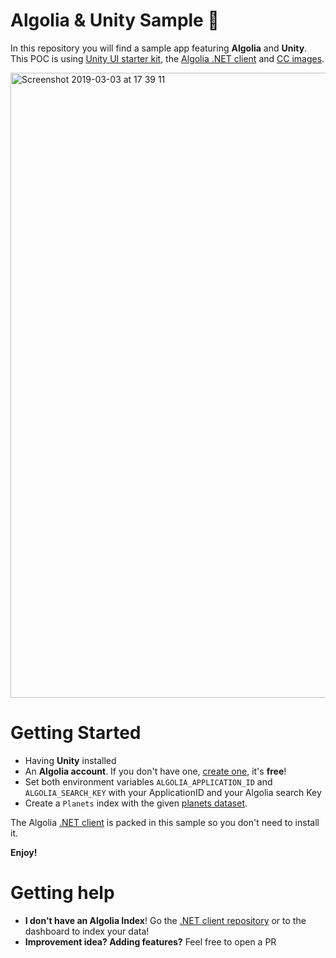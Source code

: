 # Algolia & Unity Sample 🚀

In this repository you will find a sample app featuring **Algolia** and **Unity**. This POC is using [Unity UI starter kit](https://assetstore.unity.com/packages/essentials/unity-samples-ui-25468), the [Algolia .NET client](https://github.com/algolia/algoliasearch-client-csharp) and [CC images](https://opengameart.org/content/17-planet-sprites).

<img width="1000" alt="Screenshot 2019-03-03 at 17 39 11" src="https://user-images.githubusercontent.com/22633119/54300844-01559700-45be-11e9-9290-ba7a3134067a.png">

# Getting Started

* Having **Unity** installed
* An **Algolia account**. If you don't have one, [create one](https://www.algolia.com/users/sign_up), it's **free**!
* Set both environment variables `ALGOLIA_APPLICATION_ID` and `ALGOLIA_SEARCH_KEY` with your ApplicationID and your Algolia search Key
* Create a `Planets` index with the given [planets dataset](https://github.com/algolia/unity-example/blob/master/src/Assets/Resources/planets.json).

The Algolia [.NET client](https://github.com/algolia/algoliasearch-client-csharp) is packed in this sample so you don't need to install it.

**Enjoy!**

# Getting help 

- **I don't have an Algolia Index**! Go the [.NET client repository](https://github.com/algolia/algoliasearch-client-csharp) or to the dashboard to index your data!
-  **Improvement idea? Adding features?** Feel free to open a PR
